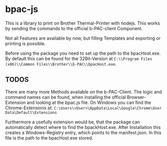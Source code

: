# bpac-js
This is a library to print on Brother Thermal-Printer with nodejs. This works by sending the commands to the official b-PAC-client Component.

Not all Features are available by now, but filling Templates and exporting or printing is possible.

Before using the package you need to set up the path to the bpacHost.exe. By default this can be found for the 32Bit-Version at `C:\\Program Files (x86)\\Common Files\\Brother\\b-PAC\\bpacHost.exe`.

## TODOS
There are many more Methods available on the b-PAC-Client. The logic and command names can be found, when installing the official Browser-Extension and looking at the bpac.js file.
On Windows you can find the Chrome-Extensions at: `C:\Users\<User>\AppData\Local\Google\Chrome\User Data\Default\Extensions`

Furthermore a usefully extension would be, that the package can automatically detect where to find the bpackHost.exe. After Installation this creates a Windows-Registry entry, which points to the manifest.json.
In this file is the path to the bpacHost.exe stored.
